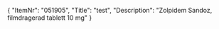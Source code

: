 {
  "ItemNr": "051905",
  "Title": "test",
  "Description": "Zolpidem Sandoz, filmdragerad tablett 10 mg"
}